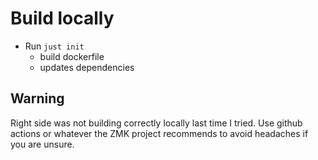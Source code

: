 
# Build locally

- Run `just init`
    - build dockerfile
    - updates dependencies


## Warning
Right side was not building correctly locally last time I tried. Use github actions or whatever the ZMK project recommends to avoid headaches if you are unsure.
